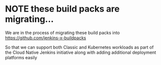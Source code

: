 # NOTE these build packs are migrating...

We are in the process of migrating these build packs into https://github.com/jenkins-x-buildpacks

So that we can support both Classic and Kubernetes workloads as part of the Cloud Native Jenkins initiative along with adding additional deployment platforms easily
